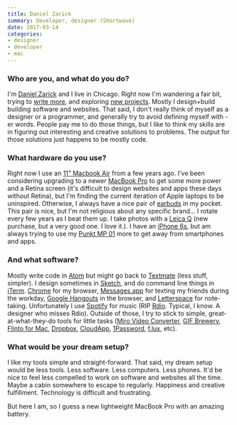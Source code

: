 ```yaml
---
title: Daniel Zarick
summary: Developer, designer (Shortwave)
date: 2017-03-14
categories:
- designer
- developer
- mac
---
```


### Who are you, and what do you do?

I'm [Daniel Zarick](http://danielzarick.com/ "Daniel's website.") and I live in Chicago. Right now I'm wandering a fair bit, trying to [write more](http://danielzarick.com/blog "Daniel's weblog."), and exploring [new projects][shortwave.2]. Mostly I design+build building software and websites. That said, I don't really think of myself as a designer or a programmer, and generally try to avoid defining myself with -er words. People pay me to do those things, but I like to think my skills are in figuring out interesting and creative solutions to problems. The output for those solutions just happens to be mostly code.

### What hardware do you use?

Right now I use an [11" Macbook Air][macbook-air] from a few years ago. I've been considering upgrading to a newer [MacBook Pro][macbook-pro] to get some more power and a Retina screen (it's difficult to design websites and apps these days without Retina), but I'm finding the current iteration of Apple laptops to be uninspired. Otherwise, I always have a nice pair of [earbuds][ma750i] in my pocket. This pair is nice, but I'm not religious about any specific brand... I rotate every few years as I beat them up. I take photos with a [Leica Q][q.2] (new purchase, but a very good one. I love it.). I have an [iPhone 6s][iphone-6s], but am always trying to use my [Punkt MP 01][mp01] more to get away from smartphones and apps.

### And what software?

Mostly write code in [Atom][] but might go back to [Textmate][] (less stuff, simpler). I design sometimes in [Sketch][], and do command line things in [iTerm][iterm2]. [Chrome][] for my browser, [Messages.app][messages] for texting my friends during the workday, [Google Hangouts][google-hangouts] in the browser, and [Letterspace][] for note-taking. Unfortunately I use [Spotify][] for music (RIP [Rdio][]. Typical, I know. A designer who misses Rdio). Outside of those, I try to stick to simple, great-at-what-they-do tools for little tasks ([Miro Video Converter][miro-video-converter], [GIF Brewery][gif-brewery], [Flinto for Mac][flinto], [Dropbox][], [CloudApp][], [1Password][], [f.lux][], etc).

### What would be your dream setup?

I like my tools simple and straight-forward. That said, my dream setup would be less tools. Less software. Less computers. Less phones. It'd be nice to feel less compelled to work on software and websites all the time. Maybe a cabin somewhere to escape to regularly. Happiness and creative fulfillment. Technology is difficult and frustrating.

But here I am, so I guess a new lightweight MacBook Pro with an amazing battery.

[1password]: https://1password.com "Password management software for Mac OS X."
[atom]: https://github.blog/2022-06-08-sunsetting-atom/ "A text editor based on web technology."
[chrome]: https://www.google.com/intl/en/chrome/ "A WebKit-based browser, where each tab runs in its own thread."
[cloudapp]: https://zight.com/ "A cloud-based file sharing menubar app for Mac OS X."
[dropbox]: https://www.dropbox.com/ "Online syncing and storage."
[f.lux]: https://justgetflux.com/ "A tool to make the colour of your screen adapt to the current time of day."
[flinto]: https://www.flinto.com/ "App prototyping software for the Mac."
[gif-brewery]: http://web.archive.org/web/20181211183829/http://gifbrewery.com/ "Mac software for converting videos into GIFs."
[google-hangouts]: https://mail.google.com/chat "A voice, video and text chat service."
[iphone-6s]: https://en.wikipedia.org/wiki/IPhone_6S "A smartphone."
[iterm2]: https://iterm2.com/ "An alternative terminal application for Mac OS X."
[letterspace]: http://web.archive.org/web/20220807225504/http://programmerbird.com/letterspace/ "A note taking application."
[ma750i]: https://www.rha-audio.com/us/headphones/wired/ma750i "In-ear headphones."
[macbook-air]: https://www.apple.com/macbook-air/ "A very thin laptop."
[macbook-pro]: https://www.apple.com/macbook-pro/ "A laptop."
[messages]: https://en.wikipedia.org/wiki/Messages_(application) "A chat client for Mac."
[miro-video-converter]: http://web.archive.org/web/20170119135906/http://ftp.osuosl.org:80/pub/pculture.org/mirovideoconverter/ "Open-source video conversion software."
[mp01]: https://www.punkt.ch/en/products/mp01-mobile-phone/ "A mobile phone just for calls and texting."
[q.2]: https://www.amazon.com/Leica-Typ-116-black-anodized/dp/B00ZTIHIJY/ "A 24.2 megapixel full-frame camera."
[rdio]: http://web.archive.org/web/20151209115835/http://www.rdio.com:80/home/en-us/ "A music streaming service."
[shortwave.2]: https://www.shortwave.xyz/ "A collaborative music platform for live events."
[sketch]: https://www.sketch.com/ "A vector drawing application for Mac OS X."
[spotify]: https://open.spotify.com/__noul__?pfhp=2c2ccb58-8a92-4713-a1c0-8b43b3090b49 "A music streaming service."
[textmate]: https://macromates.com/ "A text editor for the Mac."
